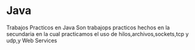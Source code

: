 # Java
Trabajos Practicos en Java
Son trabajops practicos hechos en la secundaria en la cual practicamos el uso de hilos,archivos,sockets,tcp y udp,y Web Services
